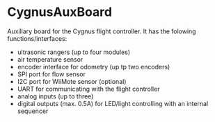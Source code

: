 # CygnusAuxBoard
Auxiliary board for the Cygnus flight controller. It has the folowing functions/interfaces:
 - ultrasonic rangers (up to four modules)
 - air temperature sensor
 - encoder interface for odometry (up tp two encoders)
 - SPI port for flow sensor
 - I2C port for WiiMote sensor (optional)
 - UART for communicating with the flight controller
 - analog inputs (up to three)
 - digital outputs (max. 0.5A) for LED/light controlling with an internal sequencer
